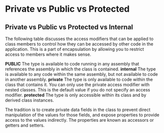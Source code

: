 # Private vs Public vs Protected
## Private vs Public vs Protected vs Internal
The following table discusses the access modifiers that can be applied to class members to control how they can be accessed by other code in the application. This is a part of encapsulation by allowing you to restrict access to members where it makes sense.

**PUBLIC**
The type is available to code running in any assembly that references the assembly in which the class is contained.
**internal**	      The type is available to any code within the same assembly, but not available to code in another assembly.
**private**	        The type is only available to code within the class that contains it. You can only use the private access modifier with nested classes. This is the default value if you do not specify an access modifier.
**protected**	      The type is only accessible within its class and by derived class instances.

The tradition is to create private data fields in the class to prevent direct manipulation of the values for those fields, and expose properties to provide access to the values indirectly. The properties are known as accessors or getters and setters.

